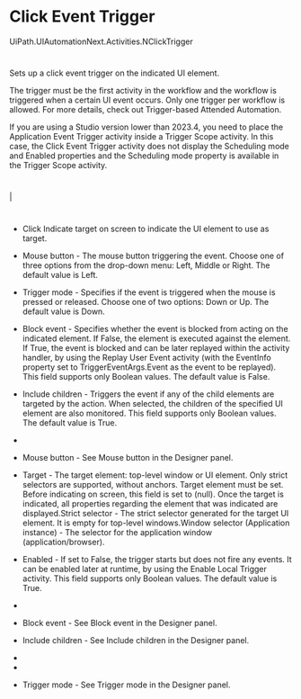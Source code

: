 ﻿# Click Event Trigger

UiPath.UIAutomationNext.Activities.NClickTrigger

# 

Sets up a click event trigger on the indicated UI element.



The trigger must be the first activity in the workflow and the workflow is triggered
                when a certain UI event occurs. Only one trigger per workflow is allowed. For more
                details, check out Trigger-based Attended Automation.

If you are using a Studio version lower than 2023.4, you need to place the
                        Application Event Trigger activity inside a Trigger Scope activity. In this case,
                    the Click Event Trigger activity does not display the Scheduling
                        mode and Enabled properties and the Scheduling mode
                    property is available in the Trigger Scope activity.

# 

|

# 



* Click Indicate target on screen to indicate the UI element to use as target.
* Mouse button - The mouse button triggering the event. Choose one of three options from the drop-down menu: Left, Middle or Right. The default value is Left.
* Trigger mode - Specifies if the event is triggered when the mouse is pressed or released. Choose one of two options: Down or Up. The default value is Down.
* Block event - Specifies whether the event is blocked from acting on the indicated element. If False, the element is executed against the element. If True, the event is blocked and can be later replayed within the activity handler, by using the Replay User Event activity (with the EventInfo property set to TriggerEventArgs.Event as the event to be replayed). This field supports only Boolean values. The default value is False.
* Include children - Triggers the event if any of the child elements are targeted by the action. When selected, the children of the specified UI element are also monitored. This field supports only Boolean values. The default value is True.





* 



* Mouse button - See Mouse button in the Designer panel.
* Target - The target element: top-level window or UI element. Only strict selectors are supported, without anchors. Target element must be set. Before indicating on screen, this field is set to (null). Once the target is indicated, all properties regarding the element that was indicated are displayed.Strict selector - The strict selector generated for the target UI element. It is empty for top-level windows.Window selector (Application instance) - The selector for the application window (application/browser).



* Enabled - If set to False, the trigger starts but does not fire any events. It can be enabled later at runtime, by using the Enable Local Trigger activity. This field supports only Boolean values. The default value is True.
* 



* Block event - See Block event in the Designer panel.
* Include children - See Include children in the Designer panel.
* 
* 
* Trigger mode - See Trigger mode in the Designer panel.
